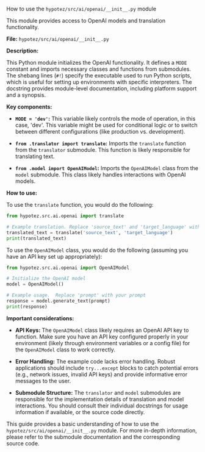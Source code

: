 How to use the `hypotez/src/ai/openai/__init__.py` module

This module provides access to OpenAI models and translation functionality.

**File:** `hypotez/src/ai/openai/__init__.py`

**Description:**

This Python module initializes the OpenAI functionality. It defines a `MODE` constant and imports necessary classes and functions from submodules.  The shebang lines (`#!`) specify the executable used to run Python scripts, which is useful for setting up environments with specific interpreters.  The docstring provides module-level documentation, including platform support and a synopsis.

**Key components:**

* **`MODE = 'dev'`:** This variable likely controls the mode of operation, in this case, 'dev'. This variable might be used for conditional logic or to switch between different configurations (like production vs. development).

* **`from .translator import translate`:** Imports the `translate` function from the `translator` submodule.  This function is likely responsible for translating text.

* **`from .model import OpenAIModel`:** Imports the `OpenAIModel` class from the `model` submodule. This class likely handles interactions with OpenAI models.


**How to use:**

To use the `translate` function, you would do the following:

```python
from hypotez.src.ai.openai import translate

# Example translation. Replace 'source_text' and 'target_language' with your values.
translated_text = translate('source_text', 'target_language')
print(translated_text)
```

To use the `OpenAIModel` class, you would do the following (assuming you have an API key set up appropriately):

```python
from hypotez.src.ai.openai import OpenAIModel

# Initialize the OpenAI model
model = OpenAIModel()

# Example usage.  Replace 'prompt' with your prompt
response = model.generate_text(prompt)
print(response)
```

**Important considerations:**

* **API Keys:**  The `OpenAIModel` class likely requires an OpenAI API key to function. Make sure you have an API key configured properly in your environment (likely through environment variables or a config file) for the `OpenAIModel` class to work correctly.


* **Error Handling:**  The example code lacks error handling. Robust applications should include `try...except` blocks to catch potential errors (e.g., network issues, invalid API keys) and provide informative error messages to the user.

* **Submodule Structure:** The `translator` and `model` submodules are responsible for the implementation details of translation and model interactions.  You should consult their individual docstrings for usage information if available, or the source code directly.


This guide provides a basic understanding of how to use the `hypotez/src/ai/openai/__init__.py` module.  For more in-depth information, please refer to the submodule documentation and the corresponding source code.